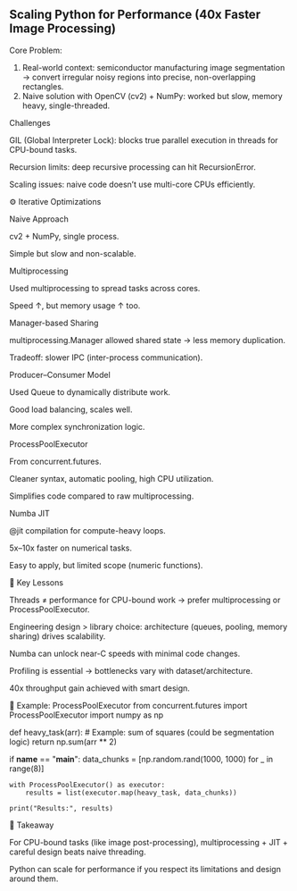 ## Scaling Python for Performance (40x Faster Image Processing)

Core Problem:
1. Real-world context: semiconductor manufacturing image segmentation → convert irregular noisy regions into precise, non-overlapping rectangles.
2. Naive solution with OpenCV (cv2) + NumPy: worked but slow, memory heavy, single-threaded.

Challenges

GIL (Global Interpreter Lock): blocks true parallel execution in threads for CPU-bound tasks.

Recursion limits: deep recursive processing can hit RecursionError.

Scaling issues: naive code doesn’t use multi-core CPUs efficiently.

⚙️ Iterative Optimizations

Naive Approach

cv2 + NumPy, single process.

Simple but slow and non-scalable.

Multiprocessing

Used multiprocessing to spread tasks across cores.

Speed ↑, but memory usage ↑ too.

Manager-based Sharing

multiprocessing.Manager allowed shared state → less memory duplication.

Tradeoff: slower IPC (inter-process communication).

Producer–Consumer Model

Used Queue to dynamically distribute work.

Good load balancing, scales well.

More complex synchronization logic.

ProcessPoolExecutor

From concurrent.futures.

Cleaner syntax, automatic pooling, high CPU utilization.

Simplifies code compared to raw multiprocessing.

Numba JIT

@jit compilation for compute-heavy loops.

5x–10x faster on numerical tasks.

Easy to apply, but limited scope (numeric functions).

🧠 Key Lessons

Threads ≠ performance for CPU-bound work → prefer multiprocessing or ProcessPoolExecutor.

Engineering design > library choice: architecture (queues, pooling, memory sharing) drives scalability.

Numba can unlock near-C speeds with minimal code changes.

Profiling is essential → bottlenecks vary with dataset/architecture.

40x throughput gain achieved with smart design.

📌 Example: ProcessPoolExecutor
from concurrent.futures import ProcessPoolExecutor
import numpy as np

def heavy_task(arr):
    # Example: sum of squares (could be segmentation logic)
    return np.sum(arr ** 2)

if __name__ == "__main__":
    data_chunks = [np.random.rand(1000, 1000) for _ in range(8)]

    with ProcessPoolExecutor() as executor:
        results = list(executor.map(heavy_task, data_chunks))

    print("Results:", results)

🧩 Takeaway

For CPU-bound tasks (like image post-processing), multiprocessing + JIT + careful design beats naive threading.

Python can scale for performance if you respect its limitations and design around them.
